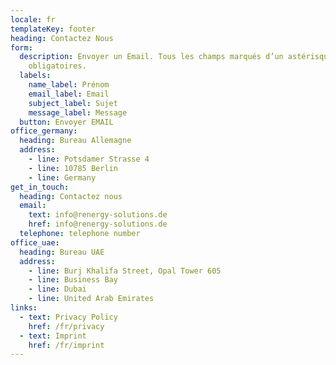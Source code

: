 ```yaml
---
locale: fr
templateKey: footer
heading: Contactez Nous
form:
  description: Envoyer un Email. Tous les champs marqués d’un astérisque (*) sont
    obligatoires.
  labels:
    name_label: Prénom
    email_label: Email
    subject_label: Sujet
    message_label: Message
  button: Envoyer EMAIL
office_germany:
  heading: Bureau Allemagne
  address:
    - line: Potsdamer Strasse 4
    - line: 10785 Berlin
    - line: Germany
get_in_touch:
  heading: Contactez nous
  email:
    text: info@renergy-solutions.de
    href: info@renergy-solutions.de
  telephone: telephone number
office_uae:
  heading: Bureau UAE
  address:
    - line: Burj Khalifa Street, Opal Tower 605
    - line: Business Bay
    - line: Dubai
    - line: United Arab Emirates
links:
  - text: Privacy Policy
    href: /fr/privacy
  - text: Imprint
    href: /fr/imprint
---
```

